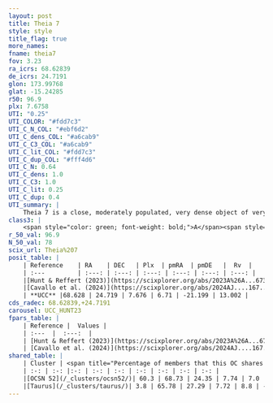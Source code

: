 ```yaml
---
layout: post
title: Theia 7
style: style
title_flag: true
more_names: 
fname: theia7
fov: 3.23
ra_icrs: 68.62839
de_icrs: 24.7191
glon: 173.99768
glat: -15.24285
r50: 96.9
plx: 7.6758
UTI: "0.25"
UTI_COLOR: "#fdd7c3"
UTI_C_N_COL: "#ebf6d2"
UTI_C_dens_COL: "#a6cab9"
UTI_C_C3_COL: "#a6cab9"
UTI_C_lit_COL: "#fdd7c3"
UTI_C_dup_COL: "#fff4d6"
UTI_C_N: 0.64
UTI_C_dens: 1.0
UTI_C_C3: 1.0
UTI_C_lit: 0.25
UTI_C_dup: 0.4
UTI_summary: |
    Theia 7 is a close, moderately populated, very dense object of very high C3 quality. It was recently reported in the literature.<br><br><span style="color: #99180f; font-weight: bold;">Warning: </span>This is possibly a duplicated object, which shares a significant percentage of members with at least one previously reported entry.
class3: |
    <span style="color: green; font-weight: bold;">A</span><span style="color: green; font-weight: bold;">A</span>
r_50_val: 96.9
N_50_val: 78
scix_url: Theia%207
posit_table: |
    | Reference    | RA    | DEC   | Plx  | pmRA  | pmDE   |  Rv  |
    | :---         | :---: | :---: | :---: | :---: | :---: | :---: |
    |[Hunt & Reffert (2023)](https://scixplorer.org/abs/2023A%26A...673A.114H) | 68.304 | 24.39 | 7.674 | 6.85 | -21.316 | 14.217 |
    |[Cavallo et al. (2024)](https://scixplorer.org/abs/2024AJ....167...12C) | 68.497 | 24.686 | 7.696 | -- | -- | -- |
    | **UCC** |68.628 | 24.719 | 7.676 | 6.71 | -21.199 | 13.002 | 
cds_radec: 68.62839,+24.7191
carousel: UCC_HUNT23
fpars_table: |
    | Reference |  Values |
    | :---  |  :---:  |
    | [Hunt & Reffert (2023)](https://scixplorer.org/abs/2023A%26A...673A.114H) | `AV50=3.44, diffAV50=2.103, MOD50=5.525, logAge50=8.273` |
    | [Cavallo et al. (2024)](https://scixplorer.org/abs/2024AJ....167...12C) | `AV50=3.84, dMod50=5.85, logAge50=7.5, [Fe/H]50=0.3` |
shared_table: |
    | Cluster | <span title="Percentage of members that this OC shares with the ones listed">%</span>   | RA   | DEC   | Plx   | pmRA  | pmDE  | Rv | UTI |
    | :-: | :-: |:-: | :-: | :-: | :-: | :-: | :-: | :-: |
    |[OCSN 52](/_clusters/ocsn52/)| 60.3 | 68.73 | 24.35 | 7.74 | 7.0 | -21.17 | 14.64 |0.48 |
    |[Taurus](/_clusters/taurus/)| 3.8 | 65.78 | 27.29 | 7.72 | 8.8 | -25.91 | 14.81 |0.38 |
---
```


